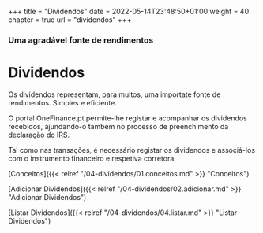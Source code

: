 +++
title = "Dividendos"
date = 2022-05-14T23:48:50+01:00
weight = 40
chapter = true
url = "dividendos"
+++

### Uma agradável fonte de rendimentos

# Dividendos

Os dividendos representam, para muitos, uma importate fonte de rendimentos. Simples e eficiente.


O portal OneFinance.pt permite-lhe registar e acompanhar os dividendos recebidos, ajundando-o também no processo de preenchimento da declaração do IRS.

Tal como nas transações, é necessário registar os dividendos e associá-los com o instrumento financeiro e respetiva corretora.

[Conceitos]({{< relref "/04-dividendos/01.conceitos.md" >}} "Conceitos") 

[Adicionar Dividendos]({{< relref "/04-dividendos/02.adicionar.md" >}} "Adicionar Dividendos")

[Listar Dividendos]({{< relref "/04-dividendos/04.listar.md" >}} "Listar Dividendos")
